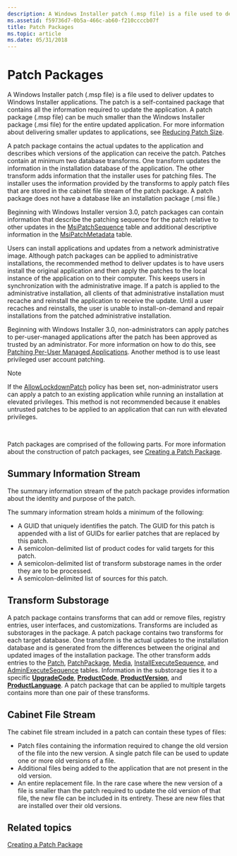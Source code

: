 ```yaml
---
description: A Windows Installer patch (.msp file) is a file used to deliver updates to Windows Installer applications.
ms.assetid: f59736d7-0b5a-466c-ab60-f210ccccb07f
title: Patch Packages
ms.topic: article
ms.date: 05/31/2018
---
```


# Patch Packages

A Windows Installer patch (.msp file) is a file used to deliver updates to Windows Installer applications. The patch is a self-contained package that contains all the information required to update the application. A patch package (.msp file) can be much smaller than the Windows Installer package (.msi file) for the entire updated application. For more information about delivering smaller updates to applications, see [Reducing Patch Size](reducing-patch-size.md).

A patch package contains the actual updates to the application and describes which versions of the application can receive the patch. Patches contain at minimum two database transforms. One transform updates the information in the installation database of the application. The other transform adds information that the installer uses for patching files. The installer uses the information provided by the transforms to apply patch files that are stored in the cabinet file stream of the patch package. A patch package does not have a database like an installation package (.msi file.)

Beginning with Windows Installer version 3.0, patch packages can contain information that describe the patching sequence for the patch relative to other updates in the [MsiPatchSequence](msipatchsequence-table.md) table and additional descriptive information in the [MsiPatchMetadata](msipatchmetadata-table.md) table.

Users can install applications and updates from a network administrative image. Although patch packages can be applied to administrative installations, the recommended method to deliver updates is to have users install the original application and then apply the patches to the local instance of the application on to their computer. This keeps users in synchronization with the administrative image. If a patch is applied to the administrative installation, all clients of that administrative installation must recache and reinstall the application to receive the update. Until a user recaches and reinstalls, the user is unable to install-on-demand and repair installations from the patched administrative installation.

Beginning with Windows Installer 3.0, non-administrators can apply patches to per-user-managed applications after the patch has been approved as trusted by an administrator. For more information on how to do this, see [Patching Per-User Managed Applications](patching-per-user-managed-applications.md). Another method is to use least privileged user account patching.

> [!Note]  
> If the [AllowLockdownPatch](allowlockdownpatch.md) policy has been set, non-administrator users can apply a patch to an existing application while running an installation at elevated privileges. This method is not recommended because it enables untrusted patches to be applied to an application that can run with elevated privileges.

 

Patch packages are comprised of the following parts. For more information about the construction of patch packages, see [Creating a Patch Package](creating-a-patch-package.md).

## Summary Information Stream

The summary information stream of the patch package provides information about the identity and purpose of the patch.

The summary information stream holds a minimum of the following:

-   A GUID that uniquely identifies the patch. The GUID for this patch is appended with a list of GUIDs for earlier patches that are replaced by this patch.
-   A semicolon-delimited list of product codes for valid targets for this patch.
-   A semicolon-delimited list of transform substorage names in the order they are to be processed.
-   A semicolon-delimited list of sources for this patch.

## Transform Substorage

A patch package contains transforms that can add or remove files, registry entries, user interfaces, and customizations. Transforms are included as substorages in the package. A patch package contains two transforms for each target database. One transform is the actual updates to the installation database and is generated from the differences between the original and updated images of the installation package. The other transform adds entries to the [Patch](patch-table.md), [PatchPackage](patchpackage-table.md), [Media](media-table.md), [InstallExecuteSequence](installexecutesequence-table.md), and [AdminExecuteSequence](adminexecutesequence-table.md) tables. Information in the substorage ties it to a specific [**UpgradeCode**](upgradecode.md), [**ProductCode**](productcode.md), [**ProductVersion**](productversion.md), and [**ProductLanguage**](productlanguage.md). A patch package that can be applied to multiple targets contains more than one pair of these transforms.

## Cabinet File Stream

The cabinet file stream included in a patch can contain these types of files:

-   Patch files containing the information required to change the old version of the file into the new version. A single patch file can be used to update one or more old versions of a file.
-   Additional files being added to the application that are not present in the old version.
-   An entire replacement file. In the rare case where the new version of a file is smaller than the patch required to update the old version of that file, the new file can be included in its entirety. These are new files that are installed over their old versions.

## Related topics

<dl> <dt>

[Creating a Patch Package](creating-a-patch-package.md)
</dt> </dl>

 

 



